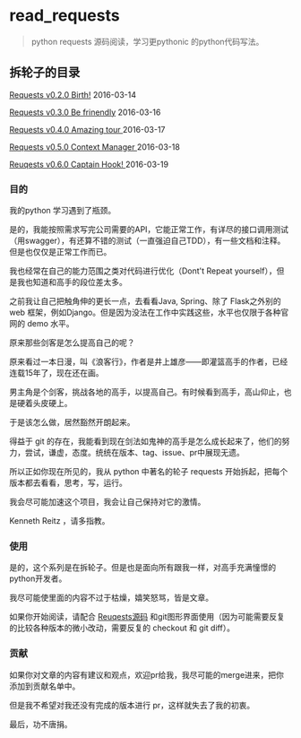 # read_requests
> python requests 源码阅读，学习更pythonic 的python代码写法。





## 拆轮子的目录


[Requests v0.2.0  Birth!](./doc/Requests_v0.2.0.md)  2016-03-14

[Requests v0.3.0  Be frinendly](./doc/Requests_v0.3.0.md) 2016-03-16

[Requests v0.4.0  Amazing tour ](./doc/Requests_v0.4.0.md)	2016-03-17 

[Requests v0.5.0 Context Manager ](./doc/Requests_v0.5.0.md)	2016-03-18

[Reuqests v0.6.0 Captain Hook! ](./doc/Requests_v0.6.0.md)  2016-03-19

### 目的

我的python 学习遇到了瓶颈。

是的，我能按照需求写完公司需要的API，它能正常工作，有详尽的接口调用测试（用swagger），有还算不错的测试（一直强迫自己TDD），有一些文档和注释。但是也仅仅是正常工作而已。

我也经常在自己的能力范围之类对代码进行优化（Dont't Repeat yourself），但是我也知道和高手的段位差太多。

之前我让自己把触角伸的更长一点，去看看Java, Spring、除了 Flask之外别的 web 框架，例如Django。但是因为没法在工作中实践这些，水平也仅限于各种官网的	demo 水平。

原来那些剑客是怎么提高自己的呢？

原来看过一本日漫，叫《浪客行》，作者是井上雄彦——即灌篮高手的作者，已经连载15年了，现在还在画。

男主角是个剑客，挑战各地的高手，以提高自己。有时候看到高手，高山仰止，也是硬着头皮硬上。

于是该怎么做，居然豁然开朗起来。

得益于 git 的存在，我能看到现在剑法如鬼神的高手是怎么成长起来了，他们的努力，尝试，谦虚，态度。统统在版本、tag、issue、pr中展现无遗。

所以正如你现在所见的，我从 python 中著名的轮子 requests 开始拆起，把每个版本都去看看，思考，写，运行。

我会尽可能加速这个项目，我会让自己保持对它的激情。

Kenneth Reitz ，请多指教。


### 使用

是的，这个系列是在拆轮子。但是也是面向所有跟我一样，对高手充满憧憬的 python开发者。

我尽可能使里面的内容不过于枯燥，嬉笑怒骂，皆是文章。

如果你开始阅读，请配合 [Reuqests源码](https://github.com/kennethreitz/requests) 和git图形界面使用（因为可能需要反复的比较各种版本的微小改动，需要反复的 checkout 和 git diff）。


### 贡献

如果你对文章的内容有建议和观点，欢迎pr给我，我尽可能的merge进来，把你添加到贡献名单中。

但是我不希望对我还没有完成的版本进行 pr，这样就失去了我的初衷。


最后，功不唐捐。





